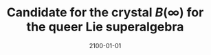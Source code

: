 ---
title: "Candidate for the crystal $B(\\infty)$ for the queer Lie superalgebra"
collection: publications
permalink: /publication/2100-01-01-candidate-for-the-crystal-Binfinity-for-the-queer-Lie-superalgebra
date: 2100-01-01
arxiv: '1903.03236'
fpsac: 'http://fpsac2019.fmf.uni-lj.si/resources/Proceedings/99.pdf'
citation: '<i>Candidate for the crystal $B(\infty)$ for the queer Lie superalgebra</i> (with <a href="https://people.smp.uq.edu.au/TravisScrimshaw/">T. Scrimshaw</a>), to appear in Kyoto J. Math.  FPSAC Extended Abstract: Proceedings of the 31st International Conference on "Formal Power Series and Algebraic Combinatorics" (Ljubljana), Sém. Lothar. Combin. <b>82B</b> (2019) Art. 54, 12 pp.'
---